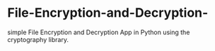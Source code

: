 # File-Encryption-and-Decryption-
simple File Encryption and Decryption App in Python using the cryptography library.

